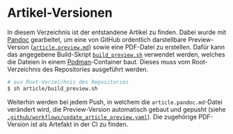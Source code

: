 # Artikel-Versionen

In diesem Verzeichnis ist der entstandene Artikel zu finden. Dabei wurde mit [Pandoc](https://pandoc.org/) gearbeitet, um eine von GitHub ordentlich darstellbare Preview-Version ([`article.preview.md`](./article.preview.md)) sowie eine PDF-Datei zu erstellen. Dafür kann das angegebene Build-Skript [`build_preview.sh`](./build_preview.sh) verwendet werden, welches die Dateien in einem [Podman](https://podman.io/)-Container baut. Dieses muss vom Root-Verzeichnis des Repositories ausgeführt werden.

```sh
# aus Root-Verzeichnis des Repositories
$ sh article/build_preview.sh
```

Weiterhin werden bei jedem Push, in welchem die `article.pandoc.md`-Datei verändert wird, die Preview-Version automatisch gebaut und gepusht (siehe [`.github/workflows/update_article_preview.yaml`](../.github/workflows/update_article_preview.yaml)). Die zugehörige PDF-Version ist als Artefakt in der CI zu finden.
